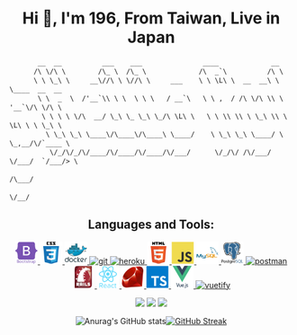 <h1 align="center">Hi 👋, I'm 196, From Taiwan, Live in Japan</h1>


```
       __  __          ___    ___               ____             __                  
      /\ \/\ \        /\_ \  /\_ \             /\  _`\          /\ \                 
      \ \ \_\ \     __\//\ \ \//\ \     ___    \ \ \L\ \  __  __\ \ \____  __  __    
       \ \  _  \  /'__`\\ \ \  \ \ \   / __`\   \ \ ,  / /\ \/\ \\ \ '__`\/\ \/\ \   
        \ \ \ \ \/\  __/ \_\ \_ \_\ \_/\ \L\ \   \ \ \\ \\ \ \_\ \\ \ \L\ \ \ \_\ \  
         \ \_\ \_\ \____\/\____\/\____\ \____/    \ \_\ \_\ \____/ \ \_,__/\/`____ \ 
          \/_/\/_/\/____/\/____/\/____/\/___/      \/_/\/ /\/___/   \/___/  `/___/> \
                                                                               /\___/
                                                                               \/__/ 
```


<h2 align="center">Languages and Tools:</h3>
<p align="center"> <a href="https://getbootstrap.com" target="_blank" rel="noreferrer"> <img src="https://raw.githubusercontent.com/devicons/devicon/master/icons/bootstrap/bootstrap-plain-wordmark.svg" alt="bootstrap" width="40" height="40"/>  <a href="https://www.w3schools.com/css/" target="_blank" rel="noreferrer"> <img src="https://raw.githubusercontent.com/devicons/devicon/master/icons/css3/css3-original-wordmark.svg" alt="css3" width="40" height="40"/> </a> <a href="https://www.docker.com/" target="_blank" rel="noreferrer"> <img src="https://raw.githubusercontent.com/devicons/devicon/master/icons/docker/docker-original-wordmark.svg" alt="docker" width="40" height="40"/> </a> <a href="https://git-scm.com/" target="_blank" rel="noreferrer"> <img src="https://www.vectorlogo.zone/logos/git-scm/git-scm-icon.svg" alt="git" width="40" height="40"/> </a> <a href="https://heroku.com" target="_blank" rel="noreferrer"> <img src="https://www.vectorlogo.zone/logos/heroku/heroku-icon.svg" alt="heroku" width="40" height="40"/> </a> <a href="https://www.w3.org/html/" target="_blank" rel="noreferrer"> <img src="https://raw.githubusercontent.com/devicons/devicon/master/icons/html5/html5-original-wordmark.svg" alt="html5" width="40" height="40"/> </a> <a href="https://developer.mozilla.org/en-US/docs/Web/JavaScript" target="_blank" rel="noreferrer"> <img src="https://raw.githubusercontent.com/devicons/devicon/master/icons/javascript/javascript-original.svg" alt="javascript" width="40" height="40"/> </a> <a href="https://www.mysql.com/" target="_blank" rel="noreferrer"> <img src="https://raw.githubusercontent.com/devicons/devicon/master/icons/mysql/mysql-original-wordmark.svg" alt="mysql" width="40" height="40"/> </a> <a href="https://www.postgresql.org" target="_blank" rel="noreferrer"> <img src="https://raw.githubusercontent.com/devicons/devicon/master/icons/postgresql/postgresql-original-wordmark.svg" alt="postgresql" width="40" height="40"/> </a> <a href="https://postman.com" target="_blank" rel="noreferrer"> <img src="https://www.vectorlogo.zone/logos/getpostman/getpostman-icon.svg" alt="postman" width="40" height="40"/> </a> <a href="https://rubyonrails.org" target="_blank" rel="noreferrer"> <img src="https://raw.githubusercontent.com/devicons/devicon/master/icons/rails/rails-original-wordmark.svg" alt="rails" width="40" height="40"/> </a> <a href="https://reactjs.org/" target="_blank" rel="noreferrer"> <img src="https://raw.githubusercontent.com/devicons/devicon/master/icons/react/react-original-wordmark.svg" alt="react" width="40" height="40"/> </a> <a href="https://www.ruby-lang.org/en/" target="_blank" rel="noreferrer"> <img src="https://raw.githubusercontent.com/devicons/devicon/master/icons/ruby/ruby-original.svg" alt="ruby" width="40" height="40"/> </a> <a href="https://www.typescriptlang.org/" target="_blank" rel="noreferrer"> <img src="https://raw.githubusercontent.com/devicons/devicon/master/icons/typescript/typescript-original.svg" alt="typescript" width="40" height="40"/> </a> <a href="https://vuejs.org/" target="_blank" rel="noreferrer"> <img src="https://raw.githubusercontent.com/devicons/devicon/master/icons/vuejs/vuejs-original-wordmark.svg" alt="vuejs" width="40" height="40"/> </a> <a href="https://vuetifyjs.com/en/" target="_blank" rel="noreferrer"> <img src="https://bestofjs.org/logos/vuetify.svg" alt="vuetify" width="40" height="40"/> </a> </p>

<div align="center">

![](http://github-profile-summary-cards.vercel.app/api/cards/profile-details?username=chen-196-hub&theme=2077)
![](http://github-profile-summary-cards.vercel.app/api/cards/repos-per-language?username=chen-196-hub&theme=2077)
![](http://github-profile-summary-cards.vercel.app/api/cards/most-commit-language?username=chen-196-hub&theme=2077)

![Anurag's GitHub stats](https://github-readme-stats.vercel.app/api?username=chen-196-hub&count_private=true&show_icons=true&theme=dark)[![GitHub Streak](https://streak-stats.demolab.com?user=chen-196-hub&theme=dark)](https://git.io/streak-stats)


</div>



